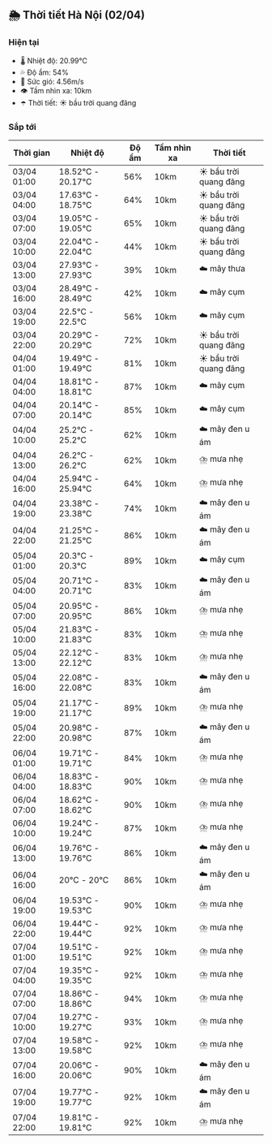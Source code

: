 ## 🌦️ Thời tiết Hà Nội (02/04)

### Hiện tại

- 🌡️ Nhiệt độ: 20.99℃
- 💦 Độ ẩm: 54%
- 💨 Sức gió: 4.56m/s
- 👁️ Tầm nhìn xa: 10km
- ☂️ Thời tiết: ☀️ bầu trời quang đãng

### Sắp tới

| Thời gian | Nhiệt độ | Độ ẩm | Tầm nhìn xa | Thời tiết |
| --- | --- | --- | --- | --- |
| 03/04 01:00 | 18.52℃ - 20.17℃ | 56% | 10km | ☀️ bầu trời quang đãng |
| 03/04 04:00 | 17.63℃ - 18.75℃ | 64% | 10km | ☀️ bầu trời quang đãng |
| 03/04 07:00 | 19.05℃ - 19.05℃ | 65% | 10km | ☀️ bầu trời quang đãng |
| 03/04 10:00 | 22.04℃ - 22.04℃ | 44% | 10km | ☀️ bầu trời quang đãng |
| 03/04 13:00 | 27.93℃ - 27.93℃ | 39% | 10km | ☁️ mây thưa |
| 03/04 16:00 | 28.49℃ - 28.49℃ | 42% | 10km | ☁️ mây cụm |
| 03/04 19:00 | 22.5℃ - 22.5℃ | 56% | 10km | ☁️ mây cụm |
| 03/04 22:00 | 20.29℃ - 20.29℃ | 72% | 10km | ☀️ bầu trời quang đãng |
| 04/04 01:00 | 19.49℃ - 19.49℃ | 81% | 10km | ☀️ bầu trời quang đãng |
| 04/04 04:00 | 18.81℃ - 18.81℃ | 87% | 10km | ☁️ mây cụm |
| 04/04 07:00 | 20.14℃ - 20.14℃ | 85% | 10km | ☁️ mây cụm |
| 04/04 10:00 | 25.2℃ - 25.2℃ | 62% | 10km | ☁️ mây đen u ám |
| 04/04 13:00 | 26.2℃ - 26.2℃ | 62% | 10km | ⛈️ mưa nhẹ |
| 04/04 16:00 | 25.94℃ - 25.94℃ | 64% | 10km | ⛈️ mưa nhẹ |
| 04/04 19:00 | 23.38℃ - 23.38℃ | 74% | 10km | ☁️ mây đen u ám |
| 04/04 22:00 | 21.25℃ - 21.25℃ | 86% | 10km | ☁️ mây đen u ám |
| 05/04 01:00 | 20.3℃ - 20.3℃ | 89% | 10km | ☁️ mây cụm |
| 05/04 04:00 | 20.71℃ - 20.71℃ | 83% | 10km | ☁️ mây đen u ám |
| 05/04 07:00 | 20.95℃ - 20.95℃ | 86% | 10km | ⛈️ mưa nhẹ |
| 05/04 10:00 | 21.83℃ - 21.83℃ | 83% | 10km | ⛈️ mưa nhẹ |
| 05/04 13:00 | 22.12℃ - 22.12℃ | 83% | 10km | ⛈️ mưa nhẹ |
| 05/04 16:00 | 22.08℃ - 22.08℃ | 83% | 10km | ☁️ mây đen u ám |
| 05/04 19:00 | 21.17℃ - 21.17℃ | 89% | 10km | ⛈️ mưa nhẹ |
| 05/04 22:00 | 20.98℃ - 20.98℃ | 87% | 10km | ☁️ mây đen u ám |
| 06/04 01:00 | 19.71℃ - 19.71℃ | 84% | 10km | ⛈️ mưa nhẹ |
| 06/04 04:00 | 18.83℃ - 18.83℃ | 90% | 10km | ⛈️ mưa nhẹ |
| 06/04 07:00 | 18.62℃ - 18.62℃ | 90% | 10km | ⛈️ mưa nhẹ |
| 06/04 10:00 | 19.24℃ - 19.24℃ | 87% | 10km | ⛈️ mưa nhẹ |
| 06/04 13:00 | 19.76℃ - 19.76℃ | 86% | 10km | ☁️ mây đen u ám |
| 06/04 16:00 | 20℃ - 20℃ | 86% | 10km | ☁️ mây đen u ám |
| 06/04 19:00 | 19.53℃ - 19.53℃ | 90% | 10km | ⛈️ mưa nhẹ |
| 06/04 22:00 | 19.44℃ - 19.44℃ | 92% | 10km | ⛈️ mưa nhẹ |
| 07/04 01:00 | 19.51℃ - 19.51℃ | 92% | 10km | ⛈️ mưa nhẹ |
| 07/04 04:00 | 19.35℃ - 19.35℃ | 92% | 10km | ⛈️ mưa nhẹ |
| 07/04 07:00 | 18.86℃ - 18.86℃ | 94% | 10km | ⛈️ mưa nhẹ |
| 07/04 10:00 | 19.27℃ - 19.27℃ | 93% | 10km | ⛈️ mưa nhẹ |
| 07/04 13:00 | 19.58℃ - 19.58℃ | 92% | 10km | ⛈️ mưa nhẹ |
| 07/04 16:00 | 20.06℃ - 20.06℃ | 90% | 10km | ☁️ mây đen u ám |
| 07/04 19:00 | 19.77℃ - 19.77℃ | 92% | 10km | ☁️ mây đen u ám |
| 07/04 22:00 | 19.81℃ - 19.81℃ | 92% | 10km | ⛈️ mưa nhẹ |
